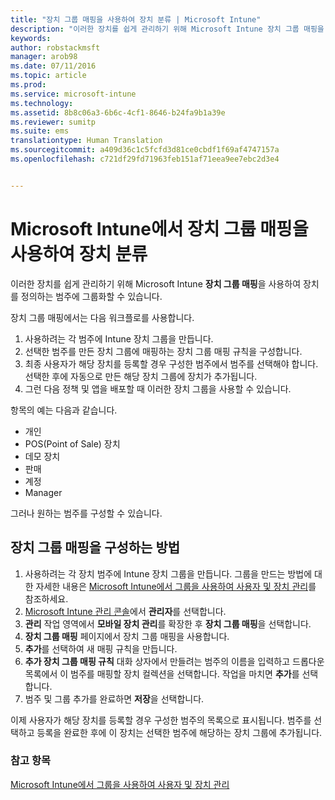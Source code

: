 ```yaml
---
title: "장치 그룹 매핑을 사용하여 장치 분류 | Microsoft Intune"
description: "이러한 장치를 쉽게 관리하기 위해 Microsoft Intune 장치 그룹 매핑을 사용하여 장치를 정의하는 범주에 그룹화할 수 있습니다."
keywords: 
author: robstackmsft
manager: arob98
ms.date: 07/11/2016
ms.topic: article
ms.prod: 
ms.service: microsoft-intune
ms.technology: 
ms.assetid: 8b8c06a3-6b6c-4cf1-8646-b24fa9b1a39e
ms.reviewer: sumitp
ms.suite: ems
translationtype: Human Translation
ms.sourcegitcommit: a409d36c1c5fcfd3d81ce0cbdf1f69af4747157a
ms.openlocfilehash: c721df29fd71963feb151af71eea9ee7ebc2d3e4


---
```


# Microsoft Intune에서 장치 그룹 매핑을 사용하여 장치 분류
이러한 장치를 쉽게 관리하기 위해 Microsoft Intune **장치 그룹 매핑**을 사용하여 장치를 정의하는 범주에 그룹화할 수 있습니다. 

장치 그룹 매핑에서는 다음 워크플로를 사용합니다.
1. 사용하려는 각 범주에 Intune 장치 그룹을 만듭니다.
2. 선택한 범주를 만든 장치 그룹에 매핑하는 장치 그룹 매핑 규칙을 구성합니다.
3. 최종 사용자가 해당 장치를 등록할 경우 구성한 범주에서 범주를 선택해야 합니다. 선택한 후에 자동으로 만든 해당 장치 그룹에 장치가 추가됩니다.
4. 그런 다음 정책 및 앱을 배포할 때 이러한 장치 그룹을 사용할 수 있습니다.

항목의 예는 다음과 같습니다.
* 개인
* POS(Point of Sale) 장치
* 데모 장치
* 판매
* 계정
* Manager

그러나 원하는 범주를 구성할 수 있습니다.

## 장치 그룹 매핑을 구성하는 방법
1. 사용하려는 각 장치 범주에 Intune 장치 그룹을 만듭니다. 그룹을 만드는 방법에 대한 자세한 내용은 [Microsoft Intune에서 그룹을 사용하여 사용자 및 장치 관리](use-groups-to-manage-users-and-devices-with-microsoft-intune.md)를 참조하세요.
2. [Microsoft Intune 관리 콘솔](https://manage.microsoft.com)에서 **관리자**를 선택합니다.
3. **관리** 작업 영역에서 **모바일 장치 관리**를 확장한 후 **장치 그룹 매핑**을 선택합니다.
4. **장치 그룹 매핑** 페이지에서 장치 그룹 매핑을 사용합니다.
5. **추가**를 선택하여 새 매핑 규칙을 만듭니다.
6. **추가 장치 그룹 매핑 규칙** 대화 상자에서 만들려는 범주의 이름을 입력하고 드롭다운 목록에서 이 범주를 매핑할 장치 컬렉션을 선택합니다. 작업을 마치면 **추가**를 선택합니다.
7. 범주 및 그룹 추가를 완료하면 **저장**을 선택합니다.

이제 사용자가 해당 장치를 등록할 경우 구성한 범주의 목록으로 표시됩니다. 범주를 선택하고 등록을 완료한 후에 이 장치는 선택한 범주에 해당하는 장치 그룹에 추가됩니다.

### 참고 항목
[Microsoft Intune에서 그룹을 사용하여 사용자 및 장치 관리](use-groups-to-manage-users-and-devices-with-microsoft-intune.md)


<!--HONumber=Jul16_HO3-->


